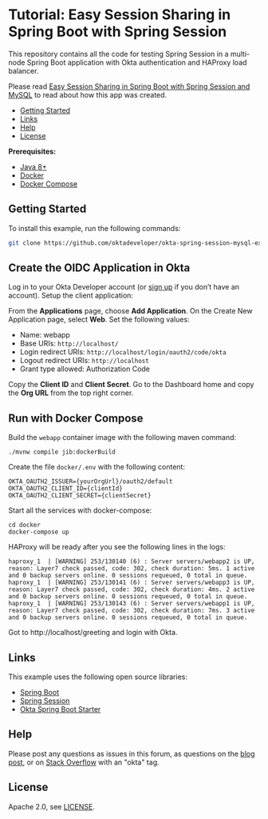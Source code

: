 # Tutorial: Easy Session Sharing in Spring Boot with Spring Session

This repository contains all the code for testing Spring Session in a multi-node Spring Boot application with Okta authentication and HAProxy load balancer.

Please read [Easy Session Sharing in Spring Boot with Spring Session and MySQL](https://developer.okta.com/blog/2020/10/02/spring-session-mysql) to read about how this app was created.

* [Getting Started](#getting-started)
* [Links](#links)
* [Help](#help)
* [License](#license)

**Prerequisites:**
- [Java 8+](https://adoptopenjdk.net/)
- [Docker](https://docs.docker.com/get-docker/)
- [Docker Compose](https://docs.docker.com/compose/install/)


## Getting Started

To install this example, run the following commands:

```bash
git clone https://github.com/oktadeveloper/okta-spring-session-mysql-example.git
```

## Create the OIDC Application in Okta

Log in to your Okta Developer account (or [sign up](https://developer.okta.com/signup/) if you don’t have an account).
Setup the client application:

From the **Applications** page, choose **Add Application**. On the Create New Application page, select **Web**. Set the following values:
- Name: webapp
- Base URIs: `http://localhost/`
- Login redirect URIs: `http://localhost/login/oauth2/code/okta`
- Logout redirect URIs: `http://localhost`
- Grant type allowed: Authorization Code

Copy the **Client ID** and **Client Secret**. Go to the Dashboard home and copy the **Org URL** from the top right corner.

## Run with Docker Compose

Build the `webapp` container image with the following maven command:

```shell
./mvnw compile jib:dockerBuild
```

Create the file `docker/.env` with the following content:

```shell
OKTA_OAUTH2_ISSUER={yourOrgUrl}/oauth2/default
OKTA_OAUTH2_CLIENT_ID={clientId}
OKTA_OAUTH2_CLIENT_SECRET={clientSecret}
```

Start all the services with docker-compose:

```shell
cd docker
docker-compose up
```

HAProxy will be ready after you see the following lines in the logs:

```
haproxy_1  | [WARNING] 253/130140 (6) : Server servers/webapp2 is UP, reason: Layer7 check passed, code: 302, check duration: 5ms. 1 active and 0 backup servers online. 0 sessions requeued, 0 total in queue.
haproxy_1  | [WARNING] 253/130141 (6) : Server servers/webapp3 is UP, reason: Layer7 check passed, code: 302, check duration: 4ms. 2 active and 0 backup servers online. 0 sessions requeued, 0 total in queue.
haproxy_1  | [WARNING] 253/130143 (6) : Server servers/webapp1 is UP, reason: Layer7 check passed, code: 302, check duration: 7ms. 3 active and 0 backup servers online. 0 sessions requeued, 0 total in queue.
```

Got to http://localhost/greeting and login with Okta.

## Links

This example uses the following open source libraries:

* [Spring Boot](https://spring.io/projects/spring-boot)
* [Spring Session](https://spring.io/projects/spring-session)
* [Okta Spring Boot Starter](https://github.com/okta/okta-spring-boot)

## Help

Please post any questions as issues in this forum, as questions on the [blog post](https://developer.okta.com/blog/2020/10/02/spring-session-mysql), or on [Stack Overflow](https://www.stackoverflow.com) with an "okta" tag.

## License

Apache 2.0, see [LICENSE](LICENSE).

